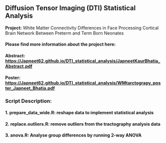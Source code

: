 ## Diffusion Tensor Imaging (DTI) Statistical Analysis
**Project:** White Matter Connectivity Differences in Face Processing Cortical Brain Network Between Preterm and Term Born Neonates 
#### Please find more information about the project here:
#### Abstract: https://Japneet62.github.io/DTI_statistical_analysis/JapneetKaurBhatia_Abstract.pdf
#### Poster: https://Japneet62.github.io/DTI_statistical_analysis/WMtarctograpy_poster_Japneet_Bhatia.pdf

### Script Description:
#### 1. prepare_data_wide.R: reshape data to implement statistical analysis 
#### 2. replace.outliers.R: remove outliers from the tractography analysis data
#### 3. anova.R: Analyse group differences by running 2-way ANOVA 
